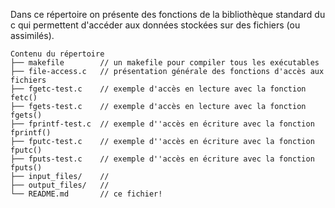 Dans ce répertoire on présente des fonctions de la bibliothèque standard du c
 qui permettent d'accéder aux données stockées sur des fichiers (ou assimilés).
```
Contenu du répertoire
├── makefile        // un makefile pour compiler tous les exécutables      
├── file-access.c   // présentation générale des fonctions d'accès aux fichiers
├── fgetc-test.c    // exemple d'accès en lecture avec la fonction fetc()
├── fgets-test.c    // exemple d'accès en lecture avec la fonction fgets()
├── fprintf-test.c  // exemple d''accès en écriture avec la fonction fprintf()
├── fputc-test.c    // exemple d''accès en écriture avec la fonction fputc()
├── fputs-test.c    // exemple d''accès en écriture avec la fonction fputs()
├── input_files/    //
├── output_files/   //
└── README.md       // ce fichier!
```

